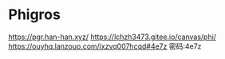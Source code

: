 # Phigros
<https://pgr.han-han.xyz/>
<https://lchzh3473.gitee.io/canvas/phi/>
<https://ouyhq.lanzouo.com/ixzvq007hcqd#4e7z>
密码:4e7z
